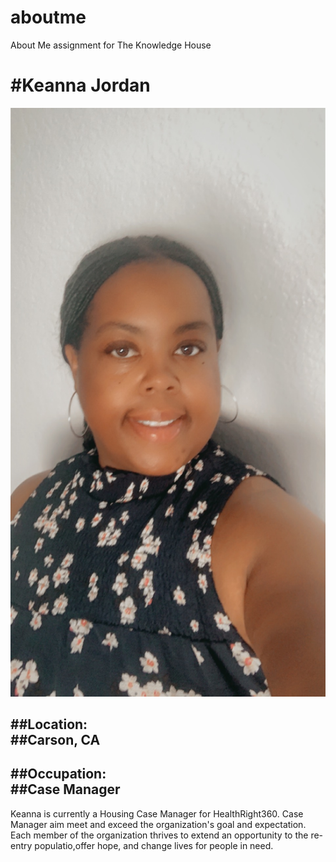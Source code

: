 # aboutme
About Me assignment for The Knowledge House
 
 #Keanna Jordan
=============

![Keanna'sImage](https://raw.githubusercontent.com/keychvs/aboutme/main/IMG_3211.JPG)

##Location:  
##Carson, CA
----------------------

##Occupation:  
##Case Manager
--------------------------

Keanna is currently a Housing Case Manager for HealthRight360. Case Manager aim meet and exceed the organization's goal and expectation. Each member of the organization thrives to extend an opportunity to the re-entry populatio,offer hope, and change lives for people in need. <style type="text/css"> .myDiv { height: 100px; width: 95px; background-color: yellow;</p> } !-- This script places a badge on your repl's full-browser view back to your repl' s cover page. Try various colors for the theme: dark, light, red, orange, yellow, lime, green, teal, blue, blurple, magenta, pink ! --> <script src="https://replit.com/public/js/replit-badge-v2.js" theme="dark" position="bottom-right" >

